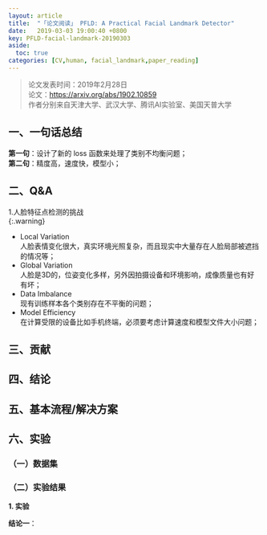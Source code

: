 ```yaml
---
layout: article
title:  "「论文阅读」 PFLD: A Practical Facial Landmark Detector"
date:   2019-03-03 19:00:40 +0800
key: PFLD-facial-landmark-20190303
aside:
  toc: true
categories: [CV,human, facial_landmark,paper_reading]
---
```


>论文发表时间：2019年2月28日    
论文：<https://arxiv.org/abs/1902.10859>  
作者分别来自天津大学、武汉大学、腾讯AI实验室、美国天普大学  



## 一、一句话总结  
**第一句**：设计了新的 loss 函数来处理了类别不均衡问题；    
**第二句**：精度高，速度快，模型小；    

## 二、Q&A  

1.人脸特征点检测的挑战  
{:.warning}   

- Local Variation  
人脸表情变化很大，真实环境光照复杂，而且现实中大量存在人脸局部被遮挡的情况等；  
- Global Variation  
人脸是3D的，位姿变化多样，另外因拍摄设备和环境影响，成像质量也有好有坏；   
- Data Imbalance  
现有训练样本各个类别存在不平衡的问题；  
- Model Efficiency  
在计算受限的设备比如手机终端，必须要考虑计算速度和模型文件大小问题；   

## 三、贡献  

## 四、结论  

## 五、基本流程/解决方案

## 六、实验  

### <span id="dataset">（一）数据集</span>


### （二）实验结果   

<span id="explore">**1. 实验**</span>    

**结论一**：  
